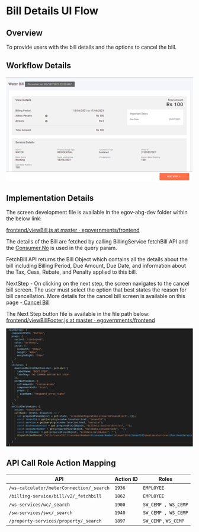 # Bill Details UI Flow

## **Overview**

To provide users with the bill details and the options to cancel the bill.

## Workflow Details

![](<../../../../../.gitbook/assets/image (255) (1).png>)

## **Implementation Details**

The screen development file is available in the egov-abg-dev folder within the below link:

[<img src="https://github.com/fluidicon.png" alt="" data-size="line">frontend/viewBill.js at master · egovernments/frontend](https://github.com/egovernments/frontend/blob/master/web/rainmaker/dev-packages/egov-abg-dev/src/ui-config/screens/specs/bills/viewBill.js)

The details of the Bill are fetched by calling BillingService fetchBill API and the [Consumer.No](http://consumer.no/) is used in the query param.

FetchBill API returns the Bill Object which contains all the details about the bill including Billing Period, Due Amount, Due Date, and information about the Tax, Cess, Rebate, and Penalty applied to this bill.

NextStep - On clicking on the next step, the screen navigates to the cancel bill screen. The user must select the option that best states the reason for bill cancellation. More details for the cancel bill screen is available on this page -[ Cancel Bill](cancel-bill-ui-flow.md)

The Next Step button file is available in the file path below: [<img src="https://github.com/fluidicon.png" alt="" data-size="line">frontend/viewBillFooter.js at master · egovernments/frontend](https://github.com/egovernments/frontend/blob/master/web/rainmaker/dev-packages/egov-abg-dev/src/ui-config/screens/specs/bills/viewBillResource/viewBillFooter.js)

![](<../../../../../.gitbook/assets/image (239) (4).png>)

## **API Call Role Action Mapping**

| API                                      | Action ID | Roles                 |
| ---------------------------------------- | --------- | --------------------- |
| `/ws-calculator/meterConnection/_search` | `1936`    | `EMPLOYEE`            |
| `/billing-service/bill/v2/_fetchbill`    | `1862`    | `EMPLOYEE`            |
| `/ws-services/wc/_search`                | `1900`    | `SW_CEMP , WS_CEMP`   |
| `/sw-services/swc/_search`               | `1940`    | `SW_CEMP , WS_CEMP`   |
| `/property-services/property/_search`    | `1897`    | `SW_CEMP` , `WS_CEMP` |
